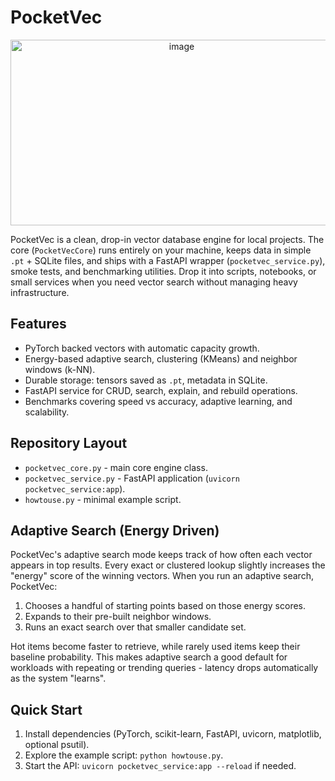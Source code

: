 # PocketVec
<p align="center">
  <img width="532" height="297" alt="image" src="https://github.com/user-attachments/assets/14411e59-2dff-402c-ae36-6130760cb2e5" />
</p>

PocketVec is a clean, drop-in vector database engine for local projects. The core (`PocketVecCore`) runs entirely on your machine, keeps data in simple `.pt` + SQLite files, and ships with a FastAPI wrapper (`pocketvec_service.py`), smoke tests, and benchmarking utilities. Drop it into scripts, notebooks, or small services when you need vector search without managing heavy infrastructure.

## Features
- PyTorch backed vectors with automatic capacity growth.
- Energy-based adaptive search, clustering (KMeans) and neighbor windows (k-NN).
- Durable storage: tensors saved as `.pt`, metadata in SQLite.
- FastAPI service for CRUD, search, explain, and rebuild operations.
- Benchmarks covering speed vs accuracy, adaptive learning, and scalability.

## Repository Layout
- `pocketvec_core.py` - main core engine class.
- `pocketvec_service.py` - FastAPI application (`uvicorn pocketvec_service:app`).
- `howtouse.py` - minimal example script.

## Adaptive Search (Energy Driven)
PocketVec's adaptive search mode keeps track of how often each vector appears in top results. Every exact or clustered lookup slightly increases the "energy" score of the winning vectors. When you run an adaptive search, PocketVec:
1. Chooses a handful of starting points based on those energy scores.
2. Expands to their pre-built neighbor windows.
3. Runs an exact search over that smaller candidate set.

Hot items become faster to retrieve, while rarely used items keep their baseline probability. This makes adaptive search a good default for workloads with repeating or trending queries - latency drops automatically as the system "learns".

## Quick Start
1. Install dependencies (PyTorch, scikit-learn, FastAPI, uvicorn, matplotlib, optional psutil).
4. Explore the example script: `python howtouse.py`.
3. Start the API: `uvicorn pocketvec_service:app --reload` if needed.


